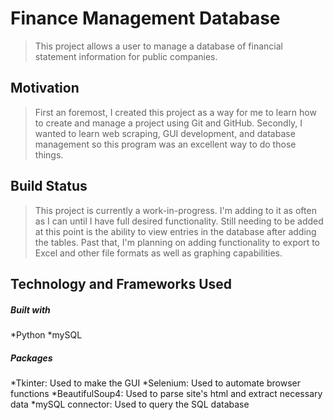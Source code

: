 # Finance Management Database
> This project allows a user to manage a database of
> financial statement information for public companies.

## Motivation
> First an foremost, I created this project as a way for me to learn
> how to create and manage a project using Git and GitHub. Secondly, I
> wanted to learn web scraping, GUI development, and database management
> so this program was an excellent way to do those things.

## Build Status
>This project is currently a work-in-progress. I'm adding to it as often as I
>can until I have full desired functionality. Still needing to be added at this
>point is the ability to view entries in the database after adding the tables.
>Past that, I'm planning on adding functionality to export to Excel and other
>file formats as well as graphing capabilities.

## Technology and Frameworks Used
##### Built with
*Python
*mySQL

##### Packages
*Tkinter: Used to make the GUI
*Selenium: Used to automate browser functions
*BeautifulSoup4: Used to parse site's html and extract necessary data
*mySQL connector: Used to query the SQL database